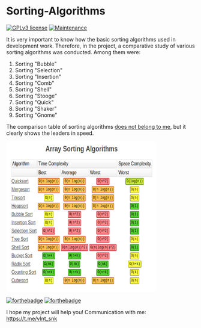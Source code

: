 # Sorting-Algorithms

 [![GPLv3 license](https://img.shields.io/badge/License-GPLv3-blue.svg)](http://perso.crans.org/besson/LICENSE.html)
 [![Maintenance](https://img.shields.io/badge/Maintained%3F-no-red.svg)](https://GitHub.com/Naereen/StrapDown.js/graphs/commit-activity)
 
It is very important to know how the basic sorting algorithms used in development work. Therefore, in the project, a comparative study of various sorting algorithms was conducted. Among them were:
  1. Sorting "Bubble"
  2. Sorting "Selection"
  3. Sorting "Insertion"
  4. Sorting "Comb"
  5. Sorting "Shell"
  6. Sorting "Stooge"
  7. Sorting "Quick"
  8. Sorting "Shaker"
  9. Sorting "Gnome"

The comparison table of sorting algorithms [does not belong to me](https://www.researchgate.net/figure/Summary-of-the-best-case-average-case-and-worst-case2_tbl1_274640372), but it clearly shows the leaders in speed.

<p>
  <a href="https://medium.com/@george.seif94/a-tour-of-the-top-5-sorting-algorithms-with-python-code-43ea9aa02889"><img align="center" width="400" height="400" alt="Sorting_Algorithms" title="A Comparative Study between Various Sorting Algorithms" src="https://github.com/SValentyn/Sorting-algorithms/blob/master/sorting_algorithms.png"></a>
</p>

[![forthebadge](https://forthebadge.com/images/badges/made-with-java.svg)](https://forthebadge.com)
[![forthebadge](https://forthebadge.com/images/badges/built-with-love.svg)](https://forthebadge.com)

I hope my project will help you! Communication with me: https://t.me/vlnt_snk
